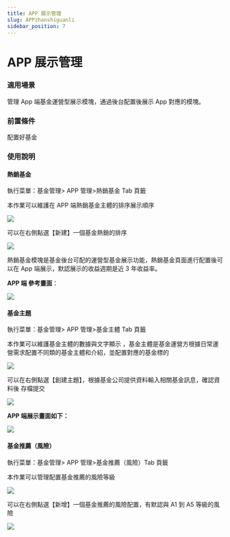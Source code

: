 ```yaml
---
title: APP 展示管理
slug: APPzhanshiguanli
sidebar_position: 7
---
```



# APP 展示管理

### 適用場景

管理 App 端基金運營型展示模塊，通過後台配置後展示 App 對應的模塊。

### 前置條件

配置好基金

### 使用說明

#### 熱銷基金

執行菜單：基金管理&gt; APP 管理&gt;熱銷基金 Tab 頁籤

本作業可以維護在 APP 端熱銷基金主體的排序展示順序

<img src="/assets/THeDb4yWToo2Wgxjyd0cPuZNn3d.png" src-width="3000" src-height="1150" align="center"/>

可以在右側點選【新建】一個基金熱銷的排序

<img src="/assets/Vz4AbYplTokO9cxBT1qcS03YnFb.png" src-width="3008" src-height="1286" align="center"/>

熱銷基金模塊是基金後台可配的運營型基金展示功能，熱銷基金頁面進行配置後可以在 App 端展示，默認展示的收益週期是近 3 年收益率。

**APP 端 參考畫面**：

<img src="/assets/BMl0bK93ho5wyixzlYNctDrSnPg.png" src-width="958" src-height="1722"/>

#### 基金主題

執行菜單：基金管理&gt; APP 管理&gt;基金主體 Tab 頁籤

本作業可以維護基金主體的數據與文字顯示 ，基金主體是基金運營方根據日常運營需求配置不同類的基金主體和介紹，並配置對應的基金標的

<img src="/assets/TeTTbv9yDoo8UzxgRjXcXW8bnjh.png" src-width="2990" src-height="1148" align="center"/>

可以在右側點選【創建主題】，根據基金公司提供資料輸入相關基金訊息，確認資料後 存檔提交

<img src="/assets/XALNbi787oro9hxxVjjcezYsnie.png" src-width="2988" src-height="1666" align="center"/>

**APP 端展示畫面如下：**

<img src="/assets/St5QbZSn4oztjpxcIYRclRKendh.png" src-width="686" src-height="1482"/>

#### 基金推薦（風險）

執行菜單：基金管理&gt; APP 管理&gt;基金推薦（風險）Tab 頁籤

本作業可以管理配置基金推薦的風險等級

<img src="/assets/S7PIbych0oug3RxQawOchLCHnCc.png" src-width="3006" src-height="1436" align="center"/>

可以在右側點選【新增】一個基金推薦的風險配置，有默認與 A1 到 A5 等級的風險

<img src="/assets/XCqWbIjRPo13u5xQVBmcdZixnec.png" src-width="2992" src-height="1432" align="center"/>


